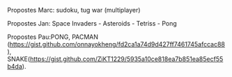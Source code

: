 Propostes Marc: sudoku, tug war (multiplayer)

Propostes Jan: Space Invaders - Asteroids - Tetriss - Pong

Propostes Pau:PONG,  PACMAN (https://gist.github.com/onnayokheng/fd2ca1a74d9d427ff7461745afccac88), SNAKE(https://gist.github.com/ZiKT1229/5935a10ce818ea7b851ea85ecf55b4da).




